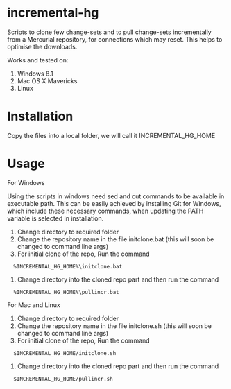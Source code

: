 incremental-hg
==============

Scripts to clone few change-sets and to pull change-sets incrementally from a Mercurial repository, for connections which may reset. This helps to optimise the downloads.

Works and tested on:

1. Windows 8.1
2. Mac OS X Mavericks
3. Linux

Installation
============

Copy the files into a local folder, we will call it INCREMENTAL_HG_HOME

Usage
=====


For Windows

Using the scripts in windows need sed and cut commands to be available in executable path.  This can be easily achieved by installing Git for Windows, which include these necessary commands, when updating the PATH variable is selected in installation.

1. Change directory to required folder
1. Change the repository name in the file initclone.bat (this will soon be changed to command line args)
1. For initial clone of the repo, Run the command
```
  %INCREMENTAL_HG_HOME%\initclone.bat
```  
1. Change directory into the cloned repo part and then run the command
```
  %INCREMENTAL_HG_HOME%\pullincr.bat
```  
For Mac and Linux

1. Change directory to required folder
1. Change the repository name in the file initclone.sh (this will soon be changed to command line args)
1. For initial clone of the repo, Run the command
```
  $INCREMENTAL_HG_HOME/initclone.sh
```  
1. Change directory into the cloned repo part and then run the command
```
  $INCREMENTAL_HG_HOME/pullincr.sh
``` 